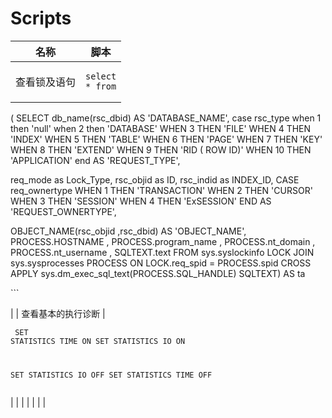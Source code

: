 # Scripts



| 名称        | 脚本                                                                                                                                                                                                                                                                                                                                                                                                                                                                                                                                                                                                                                                                                                                                                                                                                                                                                                                                                                                                                                                                                                                                                 |
| --------- | -------------------------------------------------------------------------------------------------------------------------------------------------------------------------------------------------------------------------------------------------------------------------------------------------------------------------------------------------------------------------------------------------------------------------------------------------------------------------------------------------------------------------------------------------------------------------------------------------------------------------------------------------------------------------------------------------------------------------------------------------------------------------------------------------------------------------------------------------------------------------------------------------------------------------------------------------------------------------------------------------------------------------------------------------------------------------------------------------------------------------------------------------- |
| 查看锁及语句    | <pre class="language-javascript"><code class="lang-javascript">select * from
(
SELECT 
db_name(rsc_dbid) AS 'DATABASE_NAME',
case rsc_type when 1 then 'null'
              when 2 then 'DATABASE' 
              WHEN 3 THEN 'FILE'
              WHEN 4 THEN 'INDEX'
              WHEN 5 THEN 'TABLE'
              WHEN 6 THEN 'PAGE'
              WHEN 7 THEN 'KEY'
              WHEN 8 THEN 'EXTEND'
              WHEN 9 THEN 'RID ( ROW ID)'
              WHEN 10 THEN 'APPLICATION' end  AS 'REQUEST_TYPE',

req_mode as Lock_Type,
rsc_objid as ID,
rsc_indid as INDEX_ID,
CASE req_ownertype WHEN 1 THEN 'TRANSACTION'
                   WHEN 2 THEN 'CURSOR'
                   WHEN 3 THEN 'SESSION'
                   WHEN 4 THEN 'ExSESSION' END AS 'REQUEST_OWNERTYPE',

OBJECT_NAME(rsc_objid ,rsc_dbid) AS 'OBJECT_NAME', 
PROCESS.HOSTNAME , 
PROCESS.program_name , 
PROCESS.nt_domain , 
PROCESS.nt_username , 
SQLTEXT.text 
FROM sys.syslockinfo LOCK JOIN 
     sys.sysprocesses PROCESS
  ON LOCK.req_spid = PROCESS.spid
CROSS APPLY sys.dm_exec_sql_text(PROCESS.SQL_HANDLE) SQLTEXT) AS ta</code></pre><p>```</p> |
| 查看基本的执行诊断 | <pre class="language-javascript"><code class="lang-javascript">  SET STATISTICS TIME ON
SET STATISTICS IO ON
  
SET STATISTICS IO OFF
SET STATISTICS TIME OFF</code></pre>                                                                                                                                                                                                                                                                                                                                                                                                                                                                                                                                                                                                                                                                                                                                                                                                                                                                                                                                                                         |
|           |                                                                                                                                                                                                                                                                                                                                                                                                                                                                                                                                                                                                                                                                                                                                                                                                                                                                                                                                                                                                                                                                                                                                                    |
|           |                                                                                                                                                                                                                                                                                                                                                                                                                                                                                                                                                                                                                                                                                                                                                                                                                                                                                                                                                                                                                                                                                                                                                    |

